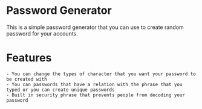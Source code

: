 Password Generator
==================

This is a simple password generator that you can use to create random password for your accounts.


Features
========

	- You can change the types of character that you want your password to be created with
	- You can passwords that have a relation with the phrase that you typed or you can create unique passwords
	- Built in security phrase that prevents people from decoding your password 
